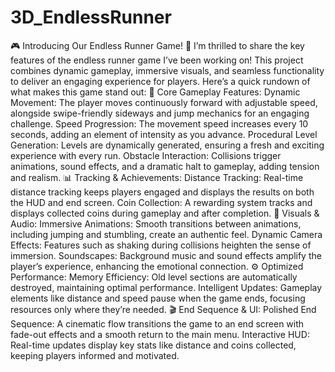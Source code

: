 # 3D_EndlessRunner
🎮 Introducing Our Endless Runner Game! 🚀  I’m thrilled to share the key features of the endless runner game I’ve been working on! This project combines dynamic gameplay, immersive visuals, and seamless functionality to deliver an engaging experience for players.
Here’s a quick rundown of what makes this game stand out:
🌟 Core Gameplay Features:
Dynamic Movement: The player moves continuously forward with adjustable speed, alongside swipe-friendly sideways and jump mechanics for an engaging challenge.
Speed Progression: The movement speed increases every 10 seconds, adding an element of intensity as you advance.
Procedural Level Generation: Levels are dynamically generated, ensuring a fresh and exciting experience with every run.
Obstacle Interaction: Collisions trigger animations, sound effects, and a dramatic halt to gameplay, adding tension and realism.
📊 Tracking & Achievements:
Distance Tracking: Real-time distance tracking keeps players engaged and displays the results on both the HUD and end screen.
Coin Collection: A rewarding system tracks and displays collected coins during gameplay and after completion.
🎥 Visuals & Audio:
Immersive Animations: Smooth transitions between animations, including jumping and stumbling, create an authentic feel.
Dynamic Camera Effects: Features such as shaking during collisions heighten the sense of immersion.
Soundscapes: Background music and sound effects amplify the player’s experience, enhancing the emotional connection.
⚙️ Optimized Performance:
Memory Efficiency: Old level sections are automatically destroyed, maintaining optimal performance.
Intelligent Updates: Gameplay elements like distance and speed pause when the game ends, focusing resources only where they’re needed.
🎬 End Sequence & UI:
Polished End Sequence: A cinematic flow transitions the game to an end screen with fade-out effects and a smooth return to the main menu.
Interactive HUD: Real-time updates display key stats like distance and coins collected, keeping players informed and motivated.
